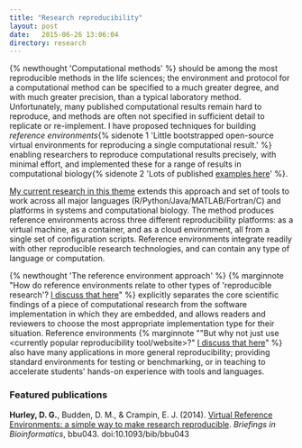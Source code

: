 ```yaml
---
title: "Research reproducibility"
layout: post
date:   2015-06-26 13:06:04
directory: research
---
```


{% newthought 'Computational methods' %} should be among the most reproducible methods in the life sciences; the environment and protocol for a computational method can be specified to a much greater degree, and with much greater precision, than a typical laboratory method.<!--more-->  Unfortunately, many published computational results remain hard to reproduce, and methods are often not specified in sufficient detail to replicate or re-implement.  I have proposed  techniques for building *reference environments*{% sidenote 1  'Little bootstrapped open-source virtual environments for reproducing a single computational result.' %} enabling researchers to reproduce computational results precisely, with minimal effort, and implemented these for a range of results in computational biology{% sidenote 2  'Lots of published [examples here](http://uomsystemsbiology.github.io/research/reference-environments/#examples-of-reference-environments)' %}.  

[My current research in this theme](http://uomsystemsbiology.github.io/research/reference-environments) extends this approach and set of tools to work across all major languages (R/Python/Java/MATLAB/Fortran/C) and platforms in systems and computational biology.  The method produces reference environments across three different reproducibility platforms: as a virtual machine, as a container, and as a cloud environment, all from a single set of configuration scripts.  Reference environments integrate readily with other reproducible research technologies, and can contain any type of language or computation.  

{% newthought 'The reference environment approach' %} {% marginnote "How do reference environments relate to other types of 'reproducible research'?  [I discuss that here](http://uomsystemsbiology.github.io/research/reference-environments/#how-reference-environments-relate-to-other-reproducible-research-tools)" %} explicitly separates the core scientific findings of a piece of computational research from the software implementation in which they are embedded, and allows readers and reviewers to choose the most appropriate implementation type for their situation.  Reference environments {% marginnote "\"But why not just use <currently popular reproducibility tool/website>?\"  [I discuss that here](http://dx.doi.org/10.1093/bib/bbu043)" %} also have many applications in more general reproducibility; providing standard environments for testing or benchmarking, or in teaching to accelerate students' hands-on experience with tools and languages.   

### Featured publications

**Hurley, D. G.**, Budden, D. M., & Crampin, E. J. (2014). [Virtual Reference Environments: a simple way to make research reproducible](http://bib.oxfordjournals.org/content/early/2014/12/06/bib.bbu043.abstract). *Briefings in Bioinformatics*, bbu043. doi:10.1093/bib/bbu043

